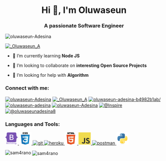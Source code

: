 <!--### Hi there 👋

**oluwaseun-Adesina/oluwaseun-Adesina** is a ✨ _special_ ✨ repository because its `README.md` (this file) appears on your GitHub profile.

Here are some ideas to get you started:

- 🔭 I’m currently working on ...
- 🌱 I’m currently learning ...
- 👯 I’m looking to collaborate on ...
- 🤔 I’m looking for help with ...
- 💬 Ask me about ...
- 📫 How to reach me: ...
- 😄 Pronouns: ...
- ⚡ Fun fact: ...
-->


<h1 align="center">Hi 👋, I'm Oluwaseun</h1>
<h3 align="center">A passionate Software Engineer</h3>

<p align="left"> <img src="https://komarev.com/ghpvc/?username=oluwaseun-Adesina&label=Profile%20views&color=0e75b6&style=flat" alt="oluwaseun-Adesina" /> </p>


<p align="left"> <a href="https://twitter.com/_Oluwaseun_A" target="blank"><img src="https://img.shields.io/twitter/follow/_Oluwaseun_A?logo=twitter&style=for-the-badge" alt="_Oluwaseun_A" /></a> </p>

<!-- - 🔭 I’m currently working on **MedHealthy** -->

- 🌱 I’m currently learning **Node JS**

- 👯 I’m looking to collaborate on **interesting Open Source Projects**

- 🤝 I’m looking for help with **Algorithm**

<!-- - 💬 Ask me about **Adobe Audition** -->

<!-- ⚡ Fun fact **Whatever good i set my eyes to do i achieve it** -->

 <!-- ### Blogs posts -->
<!-- BLOG-POST-LIST:START -->
<!-- BLOG-POST-LIST:END -->


<h3 align="left">Connect with me:</h3>
<p align="left">
<a href="https://dev.to/oluwaseunadesina" target="blank"><img align="center" src="https://raw.githubusercontent.com/rahuldkjain/github-profile-readme-generator/master/src/images/icons/Social/devto.svg" alt="oluwaseun-Adesina" height="30" width="40" /></a>
<a href="https://twitter.com/_Oluwaseun_A" target="blank"><img align="center" src="https://raw.githubusercontent.com/rahuldkjain/github-profile-readme-generator/master/src/images/icons/Social/twitter.svg" alt="_Oluwaseun_A" height="30" width="40" /></a>
<a href="https://www.linkedin.com/in/oluwaseun-adesina-b4982b1ab/" target="blank"><img align="center" src="https://raw.githubusercontent.com/rahuldkjain/github-profile-readme-generator/master/src/images/icons/Social/linked-in-alt.svg" alt="oluwaseun-adesina-b4982b1ab/" height="30" width="40" /></a>
<a href="https://stackoverflow.com/users/13347392/oluwaseun-adesina" target="blank"><img align="center" src="https://raw.githubusercontent.com/rahuldkjain/github-profile-readme-generator/master/src/images/icons/Social/stack-overflow.svg" alt="oluwaseun-adesina" height="30" width="40" /></a>
<a href="https://codesandbox.com/oluwaseun-Adesina" target="blank"><img align="center" src="https://raw.githubusercontent.com/rahuldkjain/github-profile-readme-generator/master/src/images/icons/Social/codesandbox.svg" alt="oluwaseun-Adesina" height="30" width="40" /></a>
<a href="https://hashnode.com/@Inspire" target="blank"><img align="center" src="https://raw.githubusercontent.com/rahuldkjain/github-profile-readme-generator/master/src/images/icons/Social/hashnode.svg" alt="@Inspire" height="30" width="40" /></a>
<a href="https://medium.com/@oluwaseunadesina8" target="blank"><img align="center" src="https://raw.githubusercontent.com/rahuldkjain/github-profile-readme-generator/master/src/images/icons/Social/medium.svg" alt="@oluwaseunadesina8" height="30" width="40" /></a>
</p>

<h3 align="left">Languages and Tools:</h3>
<p align="left"> <a href="https://getbootstrap.com" target="_blank" rel="noreferrer"> <img src="https://raw.githubusercontent.com/devicons/devicon/master/icons/bootstrap/bootstrap-plain-wordmark.svg" alt="bootstrap" width="40" height="40"/> </a> <a href="https://www.w3schools.com/css/" target="_blank" rel="noreferrer"> <img src="https://raw.githubusercontent.com/devicons/devicon/master/icons/css3/css3-original-wordmark.svg" alt="css3" width="40" height="40"/> </a> <a href="https://git-scm.com/" target="_blank" rel="noreferrer"> <img src="https://www.vectorlogo.zone/logos/git-scm/git-scm-icon.svg" alt="git" width="40" height="40"/> </a> <a href="https://heroku.com" target="_blank" rel="noreferrer"> <img src="https://www.vectorlogo.zone/logos/heroku/heroku-icon.svg" alt="heroku" width="40" height="40"/> </a> <a href="https://www.w3.org/html/" target="_blank" rel="noreferrer"> <img src="https://raw.githubusercontent.com/devicons/devicon/master/icons/html5/html5-original-wordmark.svg" alt="html5" width="40" height="40"/> </a> <a href="https://developer.mozilla.org/en-US/docs/Web/JavaScript" target="_blank" rel="noreferrer"> <img src="https://raw.githubusercontent.com/devicons/devicon/master/icons/javascript/javascript-original.svg" alt="javascript" width="40" height="40"/> </a><a href="https://postman.com" target="_blank" rel="noreferrer"> <img src="https://www.vectorlogo.zone/logos/getpostman/getpostman-icon.svg" alt="postman" width="40" height="40"/> </a> <a href="https://www.python.org" target="_blank" rel="noreferrer"> <img src="https://raw.githubusercontent.com/devicons/devicon/master/icons/python/python-original.svg" alt="python" width="40" height="40"/> </a> </p>

<p><img align="left" src="https://github-readme-stats.vercel.app/api/top-langs?username=oluwaseun-Adesina&show_icons=true&locale=en&layout=compact" alt="sam4rano" /></p>

<p>&nbsp;<img align="center" src="https://github-readme-stats.vercel.app/api?username=oluwaseun-Adesina&show_icons=true&locale=en" alt="sam4rano" /></p>


